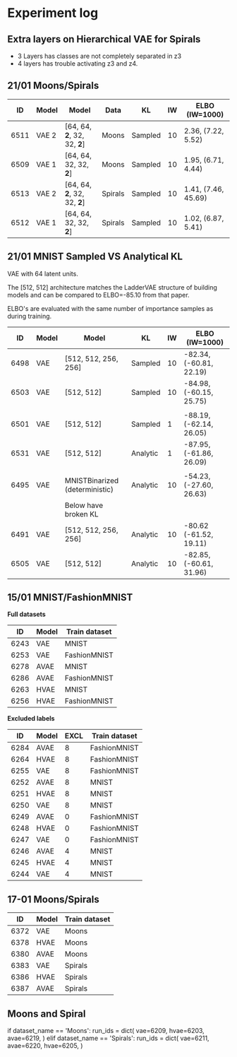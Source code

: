 # Experiment log

## Extra layers on Hierarchical VAE for Spirals

- 3 Layers has classes are not completely separated in z3
- 4 layers has trouble activating z3 and z4.



## 21/01 Moons/Spirals

| ID   | Model | Model                          | Data    | KL      | IW   | ELBO (IW=1000)      |
| ---- | ----- | ------------------------------ | ------- | ------- | ---- | ------------------- |
| 6511 | VAE 2 | [64, 64, **2**, 32, 32, **2**] | Moons   | Sampled | 10   | 2.36, (7.22, 5.52)  |
| 6509 | VAE 1 | [64, 64, 32, 32, **2**]        | Moons   | Sampled | 10   | 1.95, (6.71, 4.44)  |
| 6513 | VAE 2 | [64, 64, **2**, 32, 32, **2**] | Spirals | Sampled | 10   | 1.41, (7.46, 45.69) |
| 6512 | VAE 1 | [64, 64, 32, 32, **2**]        | Spirals | Sampled | 10   | 1.02, (6.87, 5.41)  |

## 21/01 MNIST Sampled VS Analytical KL

VAE with 64 latent units.

The [512, 512] architecture matches the LadderVAE structure of building models and can be compared to ELBO=-85.10 from that paper.

ELBO's are evaluated with the same number of importance samples as during training.

| ID   | Model | Model                          | KL       | IW   | ELBO (IW=1000)          |
| ---- | ----- | ------------------------------ | -------- | ---- | ----------------------- |
| 6498 | VAE   | [512, 512, 256, 256]           | Sampled  | 10   | -82.34, (-60.81, 22.19) |
| 6503 | VAE   | [512, 512]                     | Sampled  | 10   | -84.98, (-60.15, 25.75) |
|      |       |                                |          |      |                         |
| 6501 | VAE   | [512, 512]                     | Sampled  | 1    | -88.19, (-62.14, 26.05) |
| 6531 | VAE   | [512, 512]                     | Analytic | 1    | -87.95, (-61.86, 26.09) |
|      |       |                                |          |      |                         |
| 6495 | VAE   | MNISTBinarized (deterministic) | Analytic | 10   | -54.23, (-27.60, 26.63) |
|      |       | Below have broken KL           |          |      |                         |
| 6491 | VAE   | [512, 512, 256, 256]           | Analytic | 10   | -80.62 (-61.52, 19.11)  |
| 6505 | VAE   | [512, 512]                     | Analytic | 10   | -82.85, (-60.61, 31.96) |


## 15/01 MNIST/FashionMNIST

**Full datasets**

| ID       | Model | Train dataset |
| -------- | ----- | ------------- |
| 6243     | VAE   | MNIST         |
| 6253     | VAE   | FashionMNIST  |
| 6278     | AVAE  | MNIST         |
| 6286     | AVAE  | FashionMNIST  |
| 6263     | HVAE  | MNIST         |
| 6256     | HVAE  | FashionMNIST  |

**Excluded labels**

| ID       | Model | EXCL | Train dataset |
| -------- | ----- | ---- | ------------- |
| 6284     | AVAE  | 8    | FashionMNIST  |
| 6264     | HVAE  | 8    | FashionMNIST  |
| 6255     | VAE   | 8    | FashionMNIST  |
| 6252     | AVAE  | 8    | MNIST         |
| 6251     | HVAE  | 8    | MNIST         |
| 6250     | VAE   | 8    | MNIST         |
| 6249     | AVAE  | 0    | FashionMNIST  |
| 6248     | HVAE  | 0    | FashionMNIST  |
| 6247     | VAE   | 0    | FashionMNIST  |
| 6246     | AVAE  | 4    | MNIST         |
| 6245     | HVAE  | 4    | MNIST         |
| 6244     | VAE   | 4    | MNIST         |

## 17-01 Moons/Spirals

| ID       | Model | Train dataset |
| -------- | ----- | ------------- |
| 6372     | VAE   | Moons         |
| 6378     | HVAE  | Moons         |
| 6380     | AVAE  | Moons         |
| 6383     | VAE   | Spirals       |
| 6386     | HVAE  | Spirals       |
| 6387     | AVAE  | Spirals       |


## Moons and Spiral 

if dataset_name == 'Moons':
    run_ids = dict(
        vae=6209,
        hvae=6203,
        avae=6219,
    )
elif dataset_name == 'Spirals':
    run_ids = dict(
        vae=6211,
        avae=6220,
        hvae=6205,
    )